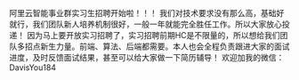 阿里云智能事业群实习生招聘开始啦！！！
我们对技术要求没有那么高，基础好就行，我们团队新人培养机制很好，一般一年就能完全胜任工作。所以大家放心投递！
因为马上要开放实习招聘了，实习招聘前期HC是不限量的，所以想给我们团队多招点新生力量。前端、算法、后端都需要。本人也会全程负责跟进大家的面试进度，及时反馈面试结果，甚至可以给大家做一下简历辅导！
欢迎加我的微信：DavisYou184
